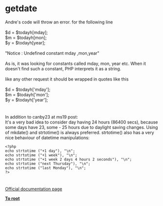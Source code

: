 # getdate



Andre&apos;s code will throw an error. for the following line<br>    <br>     $d = $todayh[mday];<br>     $m = $todayh[mon];<br>     $y = $todayh[year];<br><br>"Notice : Undefined constant mday ,mon,year"<br><br>As is, it was looking for constants called mday, mon, year etc. When it doesn&apos;t find such a constant, PHP interprets it as a string. <br><br>like any other request it should be wrapped in quotes like this<br><br>     $d = $todayh[&apos;mday&apos;];<br>     $m = $todayh[&apos;mon&apos;];<br>     $y = $todayh[&apos;year&apos;];  

#

In addition to canby23 at ms19 post:<br>It&apos;s a very bad idea to consider day having 24 hours (86400 secs), because some days have 23, some - 25 hours due to daylight saving changes. Using of mkdate() and strtotime() is always preferred. strtotime() also has a very nice behaviour of datetime manipulations:<br>

```
<?php
echo strtotime ("+1 day"), "\n";
echo strtotime ("+1 week"), "\n";
echo strtotime ("+1 week 2 days 4 hours 2 seconds"), "\n";
echo strtotime ("next Thursday"), "\n";
echo strtotime ("last Monday"), "\n"; 
?>
```
  

#

[Official documentation page](https://www.php.net/manual/en/function.getdate.php)

**[To root](/README.md)**